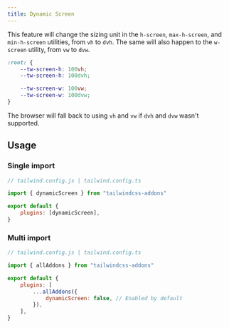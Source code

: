 ```yaml
---
title: Dynamic Screen
---
```


This feature will change the sizing unit in the `h-screen`, `max-h-screen`, and `min-h-screen` utilities, from `vh` to `dvh`. The same will also happen to the `w-screen` utility, from `vw` to `dvw`.

```css
:root: {
    --tw-screen-h: 100vh;
    --tw-screen-h: 100dvh;

    --tw-screen-w: 100vw;
    --tw-screen-w: 100dvw;
}
```

The browser will fall back to using `vh` and `vw` if `dvh` and `dvw` wasn't supported.

## Usage

### Single import

```js
// tailwind.config.js | tailwind.config.ts

import { dynamicScreen } from "tailwindcss-addons"

export default {
    plugins: [dynamicScreen],
}
```

### Multi import

```js
// tailwind.config.js | tailwind.config.ts

import { allAddons } from "tailwindcss-addons"

export default {
    plugins: [
        ...allAddons({
            dynamicScreen: false, // Enabled by default
        }),
    ],
}
```
